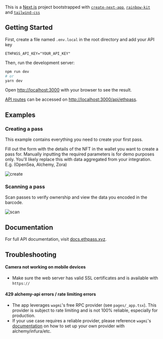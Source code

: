 This is a [Next.js](https://nextjs.org/) project bootstrapped with [`create-next-app`](https://github.com/vercel/next.js/tree/canary/packages/create-next-app), [`rainbow-kit`](https://github.com/rainbow-me/rainbowkit) and [`tailwind-css`](https://tailwindcss.com/)

## Getting Started

First, create a file named `.env.local` in the root directory and add your API key

```
ETHPASS_API_KEY="YOUR_API_KEY"
```

Then, run the development server:

```bash
npm run dev
# or
yarn dev
```

Open [http://localhost:3000](http://localhost:3000) with your browser to see the result.

[API routes](https://nextjs.org/docs/api-routes/introduction) can be accessed on [http://localhost:3000/api/ethpass](http://localhost:3000/api/ethpass).

## Examples

### Creating a pass

This example contains everything you need to create your first pass.

Fill out the form with the details of the NFT in the wallet you want to create a pass for. Manually inputting the required parameters is for demo purposes only. You'll likely replace this with data aggregated from your integration. E.g. (OpenSea, Alchemy, Zora)

![create](https://user-images.githubusercontent.com/3741055/180839388-13ff2ce1-4e93-40d8-a63f-59e191c2aecf.gif)

### Scanning a pass

Scan passes to verify ownership and view the data you encoded in the barcode.

![scan](https://user-images.githubusercontent.com/3741055/180848044-41bb75de-1654-49c1-8ae1-dbd7a9790c88.gif)

## Documentation

For full API documentation, visit [docs.ethpass.xyz](https://docs.ethpass.xyz).

## Troubleshooting

#### Camera not working on mobile devices
- Make sure the web server has valid SSL certificates and is available with `https://`

#### 429 alchemy-api errors / rate limiting errors
- The app leverages `wagmi`'s free RPC provider (see `pages/_app.tsx`). This provider is subject to rate limiting and is not 100% reliable, especially for production.
- If your use case requires a reliable provider, please reference `wagmi`'s [documentation](https://wagmi.sh/docs/providers/public) on how to set up your own provider with alchemy/infura/etc.